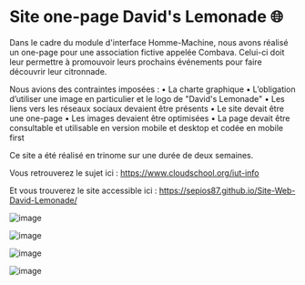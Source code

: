 # Site one-page David's Lemonade 🌐

Dans le cadre du module d'interface Homme-Machine, nous avons réalisé un one-page pour une association fictive appelée Combava. Celui-ci doit leur permettre à promouvoir leurs prochains événements pour faire découvrir leur citronnade. 

Nous avions des contraintes imposées :
•	La charte graphique
•	L’obligation d’utiliser une image en particulier et le logo de "David's Lemonade"
•	Les liens vers les réseaux sociaux devaient être présents
•	Le site devait être une one-page
•	Les images devaient être optimisées
•	La page devait être consultable et utilisable en version mobile et desktop et codée en mobile first

Ce site a été réalisé en trinome sur une durée de deux semaines.

Vous retrouverez le sujet ici : https://www.cloudschool.org/iut-info

Et vous trouverez le site accessible ici : https://sepios87.github.io/Site-Web-David-Lemonade/

![image](https://github.com/sepios87/Site-Web-David-Lemonade/blob/master/illustrationsGit/1.PNG)

![image](https://github.com/sepios87/Site-Web-David-Lemonade/blob/master/illustrationsGit/2.PNG)

![image](https://github.com/sepios87/Site-Web-David-Lemonade/blob/master/illustrationsGit/3.PNG)

![image](https://github.com/sepios87/Site-Web-David-Lemonade/blob/master/illustrationsGit/4.PNG)
